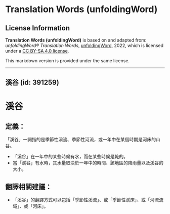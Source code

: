 # Translation Words (unfoldingWord)

## License Information

**Translation Words (unfoldingWord)** is based on and adapted from: _unfoldingWord® Translation Words_, [unfoldingWord](https://unfoldingword.org/utw), 2022, which is licensed under a [CC BY-SA 4.0 license](https://creativecommons.org/licenses/by-sa/4.0/legalcode.en).

This markdown version is provided under the same license.



--------------------------------

## 溪谷 (id: 391259)

溪谷
==

定義：
---

「溪谷」一詞指的是季節性溪流、季節性河流，或一年中在某個時期是河床的山谷。

* 「溪谷」在一年中的某些時候有水，而在某些時候是乾的。
* 當「溪谷」有水時，其水量取決於一年中的時間、該地區的降雨量以及溪谷的大小。

翻譯相關建議：
-------

* 「溪谷」的翻譯方式可以包括「季節性溪流」、或「季節性溪床」、或「河流流域」、或「河床」。


